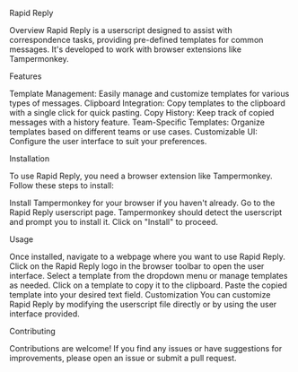 Rapid Reply

Overview
Rapid Reply is a userscript designed to assist with correspondence tasks, providing pre-defined templates for common messages. It's developed to work with browser extensions like Tampermonkey.

Features

Template Management: Easily manage and customize templates for various types of messages.
Clipboard Integration: Copy templates to the clipboard with a single click for quick pasting.
Copy History: Keep track of copied messages with a history feature.
Team-Specific Templates: Organize templates based on different teams or use cases.
Customizable UI: Configure the user interface to suit your preferences.

Installation

To use Rapid Reply, you need a browser extension like Tampermonkey. 
Follow these steps to install:

Install 
Tampermonkey for your browser if you haven't already. Go to the Rapid Reply userscript page.
Tampermonkey should detect the userscript and prompt you to install it. Click on "Install" to proceed.

Usage

Once installed, navigate to a webpage where you want to use Rapid Reply.
Click on the Rapid Reply logo in the browser toolbar to open the user interface.
Select a template from the dropdown menu or manage templates as needed.
Click on a template to copy it to the clipboard.
Paste the copied template into your desired text field.
Customization
You can customize Rapid Reply by modifying the userscript file directly or by using the user interface provided.

Contributing

Contributions are welcome! If you find any issues or have suggestions for improvements, please open an issue or submit a pull request.
